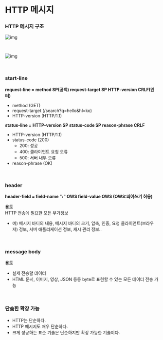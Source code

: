 # HTTP 메시지

### HTTP 메시지 구조

![img](https://velog.velcdn.com/images/pppp0722/post/879dcdd5-5cca-4885-bb58-481662d717ee/image.png)

<br>

![img](https://kimsangyeob.github.io/images/http-web-basic/http-messages.png)

<br>

### start-line

**request-line = method SP(공백) request-target SP HTTP-version CRLF(엔터)**

- method (GET)
- request-target (/search?q=hello&hl=ko)
- HTTP-version (HTTP/1.1)

**status-line = HTTP-version SP status-code SP reason-phrase CRLF**

- HTTP-version (HTTP/1.1)
- status-code (200)
  - 200: 성공
  - 400: 클라이언트 요청 오류
  - 500: 서버 내부 오류
- reason-phrase (OK)

<br>

### header

**header-field = field-name ":" OWS field-value OWS (OWS:띄어쓰기 허용)**

**용도**  
HTTP 전송에 필요한 모든 부가정보

- 예) 메시지 바디의 내용, 메시지 바디의 크기, 압축, 인증, 요청 클라이언트(브라우저) 정보,
  서버 애플리케이션 정보, 캐시 관리 정보..

<br>

### message body

**용도**

- 실제 전송할 데이터
- HTML 문서, 이미지, 영상, JSON 등등 byte로 표현할 수 있는 모든 데이터 전송 가능

<br>

### 단숨한 확장 가능

- HTTP는 단순하다.
- HTTP 메시지도 매우 단순하다.
- 크게 성공하는 표준 기술은 단순하지만 확장 가능한 기술이다.
